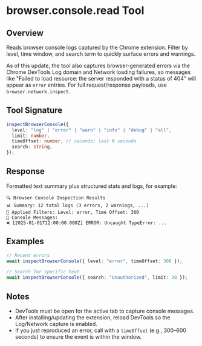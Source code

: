 # browser.console.read Tool

## Overview

Reads browser console logs captured by the Chrome extension. Filter by level, time window, and search term to quickly surface errors and warnings.

As of this update, the tool also captures browser-generated errors via the Chrome DevTools Log domain and Network loading failures, so messages like "Failed to load resource: the server responded with a status of 404" will appear as `error` entries. For full request/response payloads, use `browser.network.inspect`.

## Tool Signature

```typescript
inspectBrowserConsole({
  level: "log" | "error" | "warn" | "info" | "debug" | "all",
  limit: number,
  timeOffset: number, // seconds; last N seconds
  search: string,
});
```

## Response

Formatted text summary plus structured stats and logs, for example:

```
🔍 Browser Console Inspection Results
📊 Summary: 12 total logs (3 errors, 2 warnings, ...)
🔧 Applied Filters: Level: error, Time Offset: 300
📝 Console Messages:
❌ [2025-01-01T12:00:00.000Z] ERROR: Uncaught TypeError: ...
```

## Examples

```typescript
// Recent errors
await inspectBrowserConsole({ level: "error", timeOffset: 300 });

// Search for specific text
await inspectBrowserConsole({ search: "Unauthorized", limit: 20 });
```

## Notes

- DevTools must be open for the active tab to capture console messages.
- After installing/updating the extension, reload DevTools so the Log/Network capture is enabled.
- If you just reproduced an error, call with a `timeOffset` (e.g., 300–600 seconds) to ensure the event is within the window.
